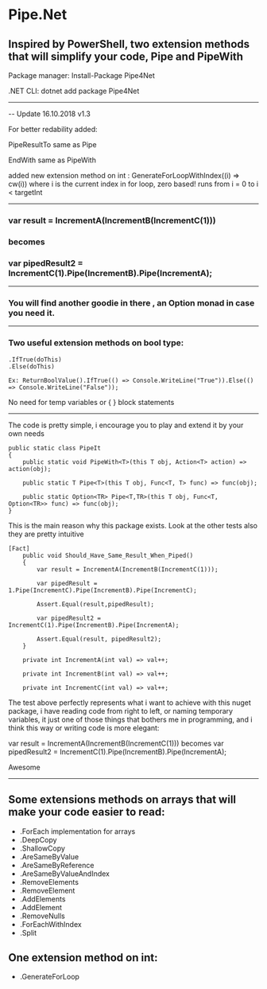 # Pipe.Net

## Inspired by PowerShell, two extension methods that will simplify your code, Pipe and PipeWith
  
Package manager: Install-Package Pipe4Net

.NET CLI: dotnet add package Pipe4Net  
  
  
----------------------------------------------------------------------------------------------------------- 
  -- Update 16.10.2018 v1.3
  
  For better redability added: 
  
  PipeResultTo same as Pipe 
  
  EndWith same as PipeWith
  
  added new extension method on int : GenerateForLoopWithIndex((i) => cw(i)) where i is the current index in for loop, zero based! runs from i = 0 to i < targetInt
  
-----------------------------------------------------------------------------------------------------------

### var result = IncrementA(IncrementB(IncrementC(1)))
###      becomes 
### var pipedResult2 = IncrementC(1).Pipe(IncrementB).Pipe(IncrementA); 

-----------------------------------------------------------------------------------------------------------

### You will find another goodie in there , an Option<T> monad in case you need it. 
  
-----------------------------------------------------------------------------------------------------------
### Two useful extension methods on bool type: 
    .IfTrue(doThis)
    .Else(doThis)
    
    Ex: ReturnBoolValue().IfTrue(() => Console.WriteLine("True")).Else(() => Console.WriteLine("False"));
No need for temp variables or { } block statements

----------------------------------------------------------------------------------------------------------
The code is pretty simple, i encourage you to play and extend it by your own needs
  
    public static class PipeIt
    {
        public static void PipeWith<T>(this T obj, Action<T> action) => action(obj);
      
        public static T Pipe<T>(this T obj, Func<T, T> func) => func(obj);

        public static Option<TR> Pipe<T,TR>(this T obj, Func<T, Option<TR>> func) => func(obj);
    }
    
 This is the main reason why this package exists. Look at the other tests also they are pretty intuitive
  
    [Fact]
        public void Should_Have_Same_Result_When_Piped()
        {
            var result = IncrementA(IncrementB(IncrementC(1)));

            var pipedResult = 1.Pipe(IncrementC).Pipe(IncrementB).Pipe(IncrementC);

            Assert.Equal(result,pipedResult);

            var pipedResult2 = IncrementC(1).Pipe(IncrementB).Pipe(IncrementA);

            Assert.Equal(result, pipedResult2);
        }

        private int IncrementA(int val) => val++;

        private int IncrementB(int val) => val++;

        private int IncrementC(int val) => val++;
        
The test above perfectly represents what i want to achieve with this nuget package, i have reading code from right to left, or naming temporary variables, it just one of those things that bothers me in programming, and i think this way or writing code is more elegant: 

var result = IncrementA(IncrementB(IncrementC(1))) becomes var pipedResult2 = IncrementC(1).Pipe(IncrementB).Pipe(IncrementA); 

Awesome
  
-----------------------------------------------------------------------------------------------------------
  
## Some extensions methods on arrays that will make your code easier to read: 
 - .ForEach implementation for arrays
 - .DeepCopy
 - .ShallowCopy
 - .AreSameByValue
 - .AreSameByReference
 - .AreSameByValueAndIndex
 - .RemoveElements
 - .RemoveElement
 - .AddElements
 - .AddElement
 - .RemoveNulls
 - .ForEachWithIndex
 - .Split
 
## One extension method on int:
 - .GenerateForLoop

